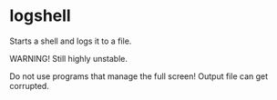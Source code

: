 # logshell
Starts a shell and logs it to a file.

WARNING! Still highly unstable.

Do not use programs that manage the full screen! Output file can get corrupted.
